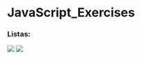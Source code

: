 # JavaScript_Exercises

### Listas:
<a href="https://xesque.rocketseat.dev/platform/1566498717618.pdf"><img src="https://img.shields.io/badge/Starter-M%C3%B3dulo%201-purple"></a>
<a href="https://xesque.rocketseat.dev/platform/1566499161406.pdf"><img src="https://img.shields.io/badge/Starter-M%C3%B3dulo%202-purple"></a>


